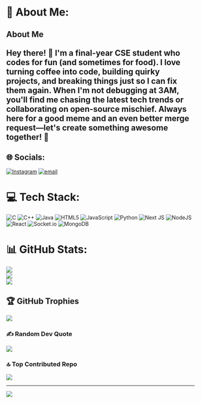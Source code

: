 # 💫 About Me:
## About Me<br><br>Hey there! 👋 I'm a final-year CSE student who codes for fun (and sometimes for food). I love turning coffee into code, building quirky projects, and breaking things just so I can fix them again. When I'm not debugging at 3AM, you'll find me chasing the latest tech trends or collaborating on open-source mischief. Always here for a good meme and an even better merge request—let's create something awesome together! 🚀


## 🌐 Socials:
[![Instagram](https://img.shields.io/badge/Instagram-%23E4405F.svg?logo=Instagram&logoColor=white)](https://instagram.com/@lohithk01) [![email](https://img.shields.io/badge/Email-D14836?logo=gmail&logoColor=white)](mailto:lohithk745@gmail.com) 

# 💻 Tech Stack:
![C](https://img.shields.io/badge/c-%2300599C.svg?style=for-the-badge&logo=c&logoColor=white) ![C++](https://img.shields.io/badge/c++-%2300599C.svg?style=for-the-badge&logo=c%2B%2B&logoColor=white) ![Java](https://img.shields.io/badge/java-%23ED8B00.svg?style=for-the-badge&logo=openjdk&logoColor=white) ![HTML5](https://img.shields.io/badge/html5-%23E34F26.svg?style=for-the-badge&logo=html5&logoColor=white) ![JavaScript](https://img.shields.io/badge/javascript-%23323330.svg?style=for-the-badge&logo=javascript&logoColor=%23F7DF1E) ![Python](https://img.shields.io/badge/python-3670A0?style=for-the-badge&logo=python&logoColor=ffdd54) ![Next JS](https://img.shields.io/badge/Next-black?style=for-the-badge&logo=next.js&logoColor=white) ![NodeJS](https://img.shields.io/badge/node.js-6DA55F?style=for-the-badge&logo=node.js&logoColor=white) ![React](https://img.shields.io/badge/react-%2320232a.svg?style=for-the-badge&logo=react&logoColor=%2361DAFB) ![Socket.io](https://img.shields.io/badge/Socket.io-black?style=for-the-badge&logo=socket.io&badgeColor=010101) ![MongoDB](https://img.shields.io/badge/MongoDB-%234ea94b.svg?style=for-the-badge&logo=mongodb&logoColor=white)
# 📊 GitHub Stats:
![](https://github-readme-stats.vercel.app/api?username=lohithk001&theme=dark&hide_border=false&include_all_commits=false&count_private=false)<br/>
![](https://nirzak-streak-stats.vercel.app/?user=lohithk001&theme=dark&hide_border=false)<br/>
![](https://github-readme-stats.vercel.app/api/top-langs/?username=lohithk001&theme=dark&hide_border=false&include_all_commits=false&count_private=false&layout=compact)

## 🏆 GitHub Trophies
![](https://github-profile-trophy.vercel.app/?username=lohithk001&theme=gruvbox&no-frame=false&no-bg=true&margin-w=4)

### ✍️ Random Dev Quote
![](https://quotes-github-readme.vercel.app/api?type=horizontal&theme=merko)

### 🔝 Top Contributed Repo
![](https://github-contributor-stats.vercel.app/api?username=lohithk001&limit=5&theme=dark&combine_all_yearly_contributions=true)

---
[![](https://visitcount.itsvg.in/api?id=lohithk001&icon=0&color=0)](https://visitcount.itsvg.in)

<!-- Proudly created with GPRM ( https://gprm.itsvg.in ) -->
